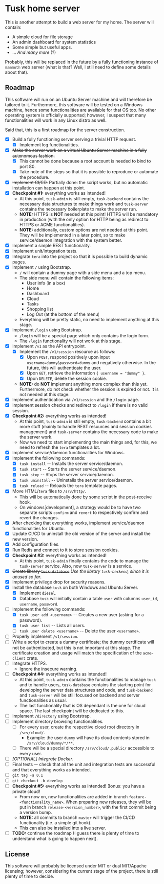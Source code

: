 # Tusk home server

This is another attempt to build a web server for my home. The server will contain:
- A simple cloud for file storage
- An admin dashboard for system statistics
- Some simple but useful apps.
- ... _And many more_ (?)

Probably, this will be replaced in the future by a fully functioning instance of `mammoth` web server (what is that?
Well, I still need to define some details about that).

## Roadmap

This software will run on an Ubuntu Server machine and will therefore be tailored to it. Furthermore, this software
will be tested on a Windows machine, hence some functionalities are available for that OS too. No other operating
system is officially supported; however, I suspect that many functionalities will work in any Linux distro as well.

Said that, this is a first roadmap for the server construction.
- [x] Build a fully functioning server serving a trivial HTTP request.
  - [x] Implement log functionalities.
- [x] ~~Make the server work on a virtual Ubuntu Server machine in a fully autonomous fashion.~~
  - [x] This cannot be done because a root account is needed to bind to port 80. 
  - [x] Take note of the steps so that it is possible to reproduce or automate the procedure.
- [x] ~~Implement CI/CD.~~ Partially done: the script works, but no automatic installation can happen at this point. 
- [x] **Checkpoint #1:** everything works as intended!
  - At this point, `tusk-admin` is still empty, `tusk-backend` contains the necessary data structures to make things
    work and `tusk-server` contains the necessary boilerplate to make the server run.
  - **NOTE:** HTTPS is **NOT** needed at this point! HTTPS will be mandatory in production (with the only option for
    HTTP being as redirect to HTTPS or ACME functionalities).
  - **NOTE:** additionally, custom options are not needed at this point. They will be implemented in a later point,
    so to make service/daemon integration with the system better.
- [x] Implement a simple REST functionality.
- [x] Implement unit/integration tests.
- [x] Integrate `tera` into the project so that it is possible to build dynamic pages.
- [x] Implement `/` using Bootstrap.
  - `/` will contain a dummy page with a side menu and a top menu.
  - The side menu will contain the following items:
    - User info (in a box) 
    - Home
    - Dashboard
    - Cloud
    - Tasks
    - Shopping list
    - Log Out (at the bottom of the menu)
  - Everything will be pretty static, no need to implement anything at this stage.
- [x] Implement `/login` using Bootstrap.
  - `/login` will be a special page which only contains the login form.
  - The `/login` functionality will not work at this stage.
- [x] Implement `/v1` as the API entrypoint.
  - [x] Implement the `/v1/session` resource as follows:
    - [x] Upon `POST`, respond positively upon input `username=dummy&password=dummy` and negatively
      otherwise. In the future, this will authenticate the user.
    - [x] Upon `GET`, retrieve the information `{ username = "dummy" }`.
    - [x] Upon `DELETE`, delete the session cookie.
  - **NOTE:** do **NOT** implement anything more complex than this yet. Furthermore, do not check whether the session is
    expired or not. It is not needed at this stage.
- [x] Implement authentication via `/v1/session` and the `/login` page.
- [x] Implement session checks and redirect to `/login` if there is no valid session.
- [x] **Checkpoint #2:** everything works as intended!
  - At this point, `tusk-admin` is still empty, `tusk-backend` contains a bit more stuff (mainly to handle REST
    resources and session cookies management) and `tusk-server` contains the necessary code to make the server work.
  - Now we need to start implementing the main things and, for this, we need to refresh the `tera` templates a lot.
- [x] Implement service/daemon functionalities for Windows.
- [x] Implement the following commands:
  - [x] `tusk install` -- Installs the server service/daemon.
  - [x] `tusk start` -- Starts the server service/daemon.
  - [x] `tusk stop` -- Stops the server service/daemon.
  - [x] `tusk uninstall` -- Uninstalls the server service/daemon.
  - [x] `tusk reload` -- Reloads the `tera` template pages.
- [x] Move HTML/`tera` files to `/srv/http/`.
  - This will be automatically done by some script in the post-receive hook.
  - On windows[development], a strategy would be to have two separate scripts `confirm` and `revert` to respectively
    confirm and revert the changes.
- [x] After checking that everything works, implement service/daemon functionalities for Ubuntu.
- [x] Update CI/CD to uninstall the old version of the server and install the new version.
- [x] Add configuration files.
- [x] Run Redis and connect to it to store session cookies.
- [x] **Checkpoint #3:** everything works as intended!
  - At this point, `tusk-admin` finally contains the code to manage the `tusk-server` service. Also, now `tusk-server`
    is a service.
- [x] ~~Create library `tusk-database`~~ _Use the library `tusk-backend`, since it is unused so far_.
- [x] Implement privilege drop for security reasons.
- [x] Install the database `tusk` on both Windows and Ubuntu Server.
  - [x] Implement `diesel`.
  - [x] Database `tusk` will initially contain a table `user` with columns `user_id`, `username`, `password`.
- [ ] Implement the following commands:
  - [x] `tusk user add <username>` -- Creates a new user (asking for a password).
  - [x] `tusk user list` -- Lists all users.
  - [ ] `tusk user delete <username>` -- Delete the user `<username>`.
- [ ] Properly implement `/v1/session`.
- [ ] Write a script to create a dummy certificate; the dummy certificate will not be authenticated, but this is not
  important at this stage. The certificate creation and usage will match the specification of the `acme-client` crate.
- [ ] Integrate HTTPS.
  - Ignore the insecure warning.
- [ ] **Checkpoint #4:** everything works as intended!
  - At this point, `tusk-admin` contains the functionalities to manage `tusk` and to handle users, `tusk-database`
    contains the starting point for developing the server data structures and code, and `tusk-backend` and `tusk-server`
    will be still focused on backend and server functionalities as usual.
  - The last functionality that is OS dependant is the one for cloud space. The last checkpoint will be dedicated to
    this.
- [ ] Implement `/directory` using Bootstrap.
- [ ] Implement directory browsing functionalities.
  - [ ] For every user, create the respective cloud root directory in `/srv/cloud/`.
    - Example: the user `dummy` will have its cloud contents stored in `/srv/cloud/dummy/*/**`.
  - [ ] There will be a special directory `/srv/cloud/.public/` accessible to every user.
- [ ] _[OPTIONAL] Integrate Docker_.
- [ ] Final tests -- check that all the unit and integration tests are successful and that everything works as intended.
- [ ] `git tag -a 0.1`
- [ ] `git checkout -b develop`
- [ ] **Checkpoint #5:** everything works as intended! Bonus: you have a private cloud!
  - From now on, new functionalities are added in branch `feature-<functionality_name>`. When preparing new releases,
    they will be put in branch `release-<version_number>`, with the first commit being a version bump.
  - **NOTE:** all commits to branch `master` will trigger the CI/CD functionality (i.e. a simple git hook).
  - This can also be installed into a live server.
- [ ] **TODO:** continue the roadmap (I guess there is plenty of time to understand what is going to happen next).

## License

This software will probably be licensed under MIT or dual MIT/Apache licensing; however, considering the current stage
of the project, there is still plenty of time to decide.